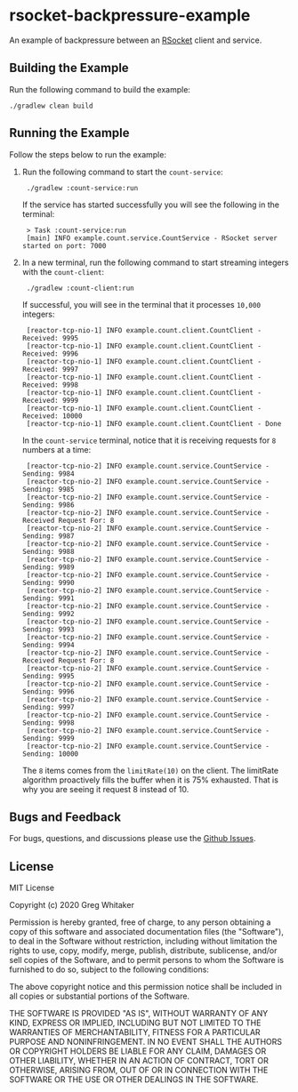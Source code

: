# rsocket-backpressure-example
An example of backpressure between an [RSocket](http://rsocket.io) client and service.

## Building the Example
Run the following command to build the example:

    ./gradlew clean build
    
## Running the Example
Follow the steps below to run the example:

1. Run the following command to start the `count-service`:

        ./gradlew :count-service:run
        
    If the service has started successfully you will see the following in the terminal:
    
        > Task :count-service:run
        [main] INFO example.count.service.CountService - RSocket server started on port: 7000
        
2. In a new terminal, run the following command to start streaming integers with the `count-client`:

        ./gradlew :count-client:run
        
    If successful, you will see in the terminal that it processes `10,000` integers:

        [reactor-tcp-nio-1] INFO example.count.client.CountClient - Received: 9995
        [reactor-tcp-nio-1] INFO example.count.client.CountClient - Received: 9996
        [reactor-tcp-nio-1] INFO example.count.client.CountClient - Received: 9997
        [reactor-tcp-nio-1] INFO example.count.client.CountClient - Received: 9998
        [reactor-tcp-nio-1] INFO example.count.client.CountClient - Received: 9999
        [reactor-tcp-nio-1] INFO example.count.client.CountClient - Received: 10000
        [reactor-tcp-nio-1] INFO example.count.client.CountClient - Done
        
    In the `count-service` terminal, notice that it is receiving requests for `8` numbers at a time:
    
        [reactor-tcp-nio-2] INFO example.count.service.CountService - Sending: 9984
        [reactor-tcp-nio-2] INFO example.count.service.CountService - Sending: 9985
        [reactor-tcp-nio-2] INFO example.count.service.CountService - Sending: 9986
        [reactor-tcp-nio-2] INFO example.count.service.CountService - Received Request For: 8
        [reactor-tcp-nio-2] INFO example.count.service.CountService - Sending: 9987
        [reactor-tcp-nio-2] INFO example.count.service.CountService - Sending: 9988
        [reactor-tcp-nio-2] INFO example.count.service.CountService - Sending: 9989
        [reactor-tcp-nio-2] INFO example.count.service.CountService - Sending: 9990
        [reactor-tcp-nio-2] INFO example.count.service.CountService - Sending: 9991
        [reactor-tcp-nio-2] INFO example.count.service.CountService - Sending: 9992
        [reactor-tcp-nio-2] INFO example.count.service.CountService - Sending: 9993
        [reactor-tcp-nio-2] INFO example.count.service.CountService - Sending: 9994
        [reactor-tcp-nio-2] INFO example.count.service.CountService - Received Request For: 8
        [reactor-tcp-nio-2] INFO example.count.service.CountService - Sending: 9995
        [reactor-tcp-nio-2] INFO example.count.service.CountService - Sending: 9996
        [reactor-tcp-nio-2] INFO example.count.service.CountService - Sending: 9997
        [reactor-tcp-nio-2] INFO example.count.service.CountService - Sending: 9998
        [reactor-tcp-nio-2] INFO example.count.service.CountService - Sending: 9999
        [reactor-tcp-nio-2] INFO example.count.service.CountService - Sending: 10000
        
    The `8` items comes from the `limitRate(10)` on the client. The limitRate algorithm proactively fills the buffer when it is 75% exhausted. That is why you are seeing it request 8 instead of 10.

## Bugs and Feedback
For bugs, questions, and discussions please use the [Github Issues](https://github.com/gregwhitaker/rsocket-backpressure-example/issues).

## License
MIT License

Copyright (c) 2020 Greg Whitaker

Permission is hereby granted, free of charge, to any person obtaining a copy
of this software and associated documentation files (the "Software"), to deal
in the Software without restriction, including without limitation the rights
to use, copy, modify, merge, publish, distribute, sublicense, and/or sell
copies of the Software, and to permit persons to whom the Software is
furnished to do so, subject to the following conditions:

The above copyright notice and this permission notice shall be included in all
copies or substantial portions of the Software.

THE SOFTWARE IS PROVIDED "AS IS", WITHOUT WARRANTY OF ANY KIND, EXPRESS OR
IMPLIED, INCLUDING BUT NOT LIMITED TO THE WARRANTIES OF MERCHANTABILITY,
FITNESS FOR A PARTICULAR PURPOSE AND NONINFRINGEMENT. IN NO EVENT SHALL THE
AUTHORS OR COPYRIGHT HOLDERS BE LIABLE FOR ANY CLAIM, DAMAGES OR OTHER
LIABILITY, WHETHER IN AN ACTION OF CONTRACT, TORT OR OTHERWISE, ARISING FROM,
OUT OF OR IN CONNECTION WITH THE SOFTWARE OR THE USE OR OTHER DEALINGS IN THE
SOFTWARE.